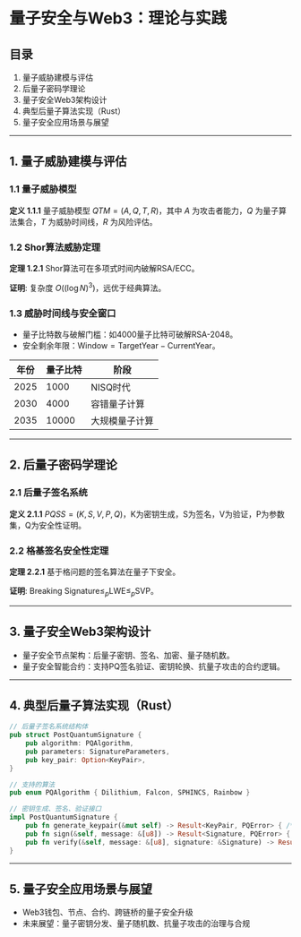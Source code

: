 # 量子安全与Web3：理论与实践

## 目录

1. 量子威胁建模与评估
2. 后量子密码学理论
3. 量子安全Web3架构设计
4. 典型后量子算法实现（Rust）
5. 量子安全应用场景与展望

---

## 1. 量子威胁建模与评估

### 1.1 量子威胁模型

**定义 1.1.1** 量子威胁模型 $QTM = (A, Q, T, R)$，其中 $A$ 为攻击者能力，$Q$ 为量子算法集合，$T$ 为威胁时间线，$R$ 为风险评估。

### 1.2 Shor算法威胁定理

**定理 1.2.1** Shor算法可在多项式时间内破解RSA/ECC。

**证明**: 复杂度 $O((\log N)^3)$，远优于经典算法。

### 1.3 威胁时间线与安全窗口

- 量子比特数与破解门槛：如4000量子比特可破解RSA-2048。
- 安全剩余年限：$\text{Window} = \text{TargetYear} - \text{CurrentYear}$。

| 年份 | 量子比特 | 阶段           |
|------|----------|----------------|
|2025  | 1000     | NISQ时代       |
|2030  | 4000     | 容错量子计算   |
|2035  | 10000    | 大规模量子计算 |

---

## 2. 后量子密码学理论

### 2.1 后量子签名系统

**定义 2.1.1** $PQSS = (K, S, V, P, Q)$，K为密钥生成，S为签名，V为验证，P为参数集，Q为安全性证明。

### 2.2 格基签名安全性定理

**定理 2.2.1** 基于格问题的签名算法在量子下安全。

**证明**: $\text{Breaking Signature} \leq_p \text{LWE} \leq_p \text{SVP}$。

---

## 3. 量子安全Web3架构设计

- 量子安全节点架构：后量子密钥、签名、加密、量子随机数。
- 量子安全智能合约：支持PQ签名验证、密钥轮换、抗量子攻击的合约逻辑。

---

## 4. 典型后量子算法实现（Rust）

```rust
// 后量子签名系统结构体
pub struct PostQuantumSignature {
    pub algorithm: PQAlgorithm,
    pub parameters: SignatureParameters,
    pub key_pair: Option<KeyPair>,
}

// 支持的算法
pub enum PQAlgorithm { Dilithium, Falcon, SPHINCS, Rainbow }

// 密钥生成、签名、验证接口
impl PostQuantumSignature {
    pub fn generate_keypair(&mut self) -> Result<KeyPair, PQError> { /* ... */ }
    pub fn sign(&self, message: &[u8]) -> Result<Signature, PQError> { /* ... */ }
    pub fn verify(&self, message: &[u8], signature: &Signature) -> Result<bool, PQError> { /* ... */ }
}
```

---

## 5. 量子安全应用场景与展望

- Web3钱包、节点、合约、跨链桥的量子安全升级
- 未来展望：量子密钥分发、量子随机数、抗量子攻击的治理与合规
